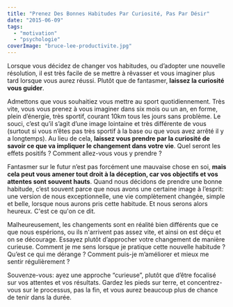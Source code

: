 ```yaml
---
title: "Prenez Des Bonnes Habitudes Par Curiosité, Pas Par Désir"
date: "2015-06-09"
tags:
  - "motivation"
  - "psychologie"
coverImage: "bruce-lee-productivite.jpg"
---
```


Lorsque vous décidez de changer vos habitudes, ou d’adopter une nouvelle résolution, il est très facile de se mettre à rêvasser et vous imaginer plus tard lorsque vous aurez réussi. Plutôt que de fantasmer, **laissez la curiosité vous guider**.<!--more-->

Admettons que vous souhaitiez vous mettre au sport quotidiennement. Très vite, vous vous prenez à vous imaginer dans six mois ou un an, en forme, plein d’énergie, très sportif, courant 10km tous les jours sans problème. Le souci, c’est qu’il s’agit d’une image lointaine et très différente de vous (surtout si vous n’êtes pas très sportif à la base ou que vous avez arrêté il y a longtemps). Au lieu de cela, **laissez vous prendre par la curiosité de savoir ce que va impliquer le changement dans votre vie**. Quel seront les effets positifs ? Comment allez-vous vous y prendre ?

Fantasmer sur le futur n’est pas forcément une mauvaise chose en soi, **mais cela peut vous amener tout droit à la déception, car vos objectifs et vos attentes sont souvent hauts**. Quand nous décidons de prendre une bonne habitude, c’est souvent parce que nous avons une certaine image à l’esprit: une version de nous exceptionnelle, une vie complètement changée, simple et belle, lorsque nous aurons pris cette habitude. Et nous serons alors heureux. C'est ce qu'on ce dit.

Malheureusement, les changements sont en réalité bien différents que ce que nous espérions, ou ils n'arrivent pas assez vite, et ainsi on est déçu et on se décourage. Essayez plutôt d’approcher votre changement de manière curieuse. Comment je me sens lorsque je pratique cette nouvelle habitude ? Qu’est ce qui me dérange ? Comment puis-je m’améliorer et mieux me sentir régulièrement ?

Souvenze-vous: ayez une approche “curieuse”, plutôt que d’être focalisé sur vos attentes et vos résultats. Gardez les pieds sur terre, et concentrez-vous sur le processus, pas la fin, et vous aurez beaucoup plus de chance de tenir dans la durée.
